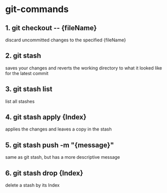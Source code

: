 # git-commands

## 1. git checkout -- {fileName}
discard uncommitted changes to the specified {fileName}

## 2. git stash 
saves your changes and reverts the working directory to what it looked like for the latest commit

## 3. git stash list 
list all stashes

## 4. git stash apply {Index}
applies the changes and leaves a copy in the stash

## 5. git stash push -m "{message}"
same as git stash, but has a more descriptive message

## 6. git stash drop {Index}
delete a stash by its Index

